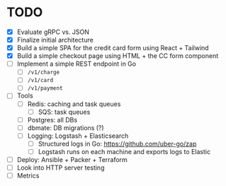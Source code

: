 # TODO

- [x] Evaluate gRPC vs. JSON
- [x] Finalize initial architecture
- [x] Build a simple SPA for the credit card form using React + Tailwind
- [x] Build a simple checkout page using HTML + the CC form component
- [ ] Implement a simple REST endpoint in Go
    - [ ] `/v1/charge`
    - [ ] `/v1/card`
    - [ ] `/v1/payment`
- [ ] Tools
    - [ ] Redis: caching and task queues
        - [ ] SQS: task queues
    - [ ] Postgres: all DBs
    - [ ] dbmate: DB migrations (?)
    - [ ] Logging: Logstash + Elasticsearch
        - [ ] Structured logs in Go: https://github.com/uber-go/zap
        - [ ] Logstash runs on each machine and exports logs to Elastic
- [ ] Deploy: Ansible + Packer + Terraform
- [ ] Look into HTTP server testing
- [ ] Metrics
